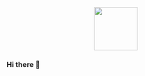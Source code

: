 <div id="header" align="center">
  <img src="https://media.giphy.com/media/uWLJEGCSWdmvK/giphy.gif" width="100"/>
</div>





### Hi there 👋

<!--
**memataexe/memataexe** is a ✨ _special_ ✨ repository because its `README.md` (this file) appears on your GitHub profile.

Here are some ideas to get you started:

- 🔭 I’m currently working on ...
- 🌱 I’m currently learning ...
- 👯 I’m looking to collaborate on ...
- 🤔 I’m looking for help with ...
- 💬 Ask me about ...
- 📫 How to reach me: ...
- 😄 Pronouns: ...
- ⚡ Fun fact: ...
-->
